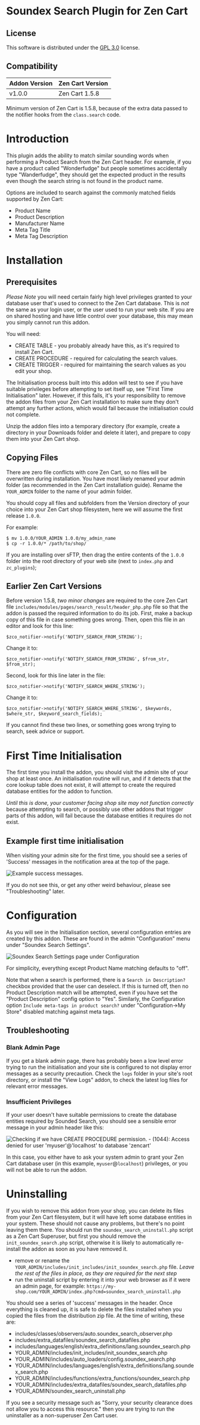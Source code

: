# Soundex Search Plugin for Zen Cart

## License

This software is distributed under the [GPL 3.0](gpl-3.0.md) license.

## Compatibility

| Addon Version | Zen Cart Version |
|---------------|------------------|
| v1.0.0 | Zen Cart 1.5.8 |

Minimum version of Zen Cart is 1.5.8, because of the extra data passed to the notifier hooks from the `class.search` code.

# Introduction

This plugin adds the ability to match similar sounding words when performing a Product Search from the Zen Cart header.  For example, if you have a product called "Wonderfudge" but people sometimes accidentally type "Wanderfudge", they should get the expected product in the results even though the search string is not found in the product name.

Options are included to search against the commonly matched fields supported by Zen Cart:
- Product Name
- Product Description
- Manufacturer Name
- Meta Tag Title
- Meta Tag Description

# Installation

## Prerequisites

*Please Note* you will need certain fairly high level privileges granted to your database user that's used to connect to the Zen Cart database.  This is *not* the same as your login user, or the user used to run your web site.  If you are on shared hosting and have little control over your database, this may mean you simply cannot run this addon.

You will need:
- CREATE TABLE - you probably already have this, as it's required to install Zen Cart.
- CREATE PROCEDURE - required for calculating the search values.
- CREATE TRIGGER - required for maintaining the search values as you edit your shop.

The Initialisation process built into this addon will test to see if you have suitable privileges before attempting to set itself up, see "First Time Initialisation" later.  However, if this fails, it's your responsibility to remove the addon files from your Zen Cart installation to make sure they don't attempt any further actions, which would fail because the initialisation could not complete.

Unzip the addon files into a temporary directory (for example, create a directory in your Downloads folder and delete it later), and prepare to copy them into your Zen Cart shop.

## Copying Files

There are zero file conflicts with core Zen Cart, so no files will be overwritten during installation.  You have most likely renamed your admin folder (as recommended in the Zen Cart installation guide).  Rename the `YOUR_ADMIN` folder to the name of your admin folder.

You should copy all files and subfolders from the Version directory of your choice into your Zen Cart shop filesystem, here we will assume the first release `1.0.0`.

For example:

    $ mv 1.0.0/YOUR_ADMIN 1.0.0/my_admin_name
    $ cp -r 1.0.0/* /path/to/shop/

If you are installing over sFTP, then drag the entire contents of the `1.0.0` folder into the root directory of your web site (next to `index.php` and `zc_plugins`);

## Earlier Zen Cart Versions

Before version 1.5.8, *two minor changes* are required to the core Zen Cart file `includes/modules/pages/search_result/header_php.php` file so that the addon is passed the required information to do its job.  First, make a backup copy of this file in case something goes wrong.  Then, open this file in an editor and look for this line:

    $zco_notifier->notify('NOTIFY_SEARCH_FROM_STRING');

Change it to:

    $zco_notifier->notify('NOTIFY_SEARCH_FROM_STRING', $from_str, $from_str);

Second, look for this line later in the file:

    $zco_notifier->notify('NOTIFY_SEARCH_WHERE_STRING');

Change it to:

    $zco_notifier->notify('NOTIFY_SEARCH_WHERE_STRING', $keywords, $where_str, $keyword_search_fields);

If you cannot find these two lines, or something goes wrong trying to search, seek advice or support.

# First Time Initialisation

The first time you install the addon, you should visit the admin site of your shop at least once.  An initialisation routine will run, and if it detects that the core lookup table does not exist, it will attempt to create the required database entities for the addon to function.

*Until this is done, your customer facing shop site may not function correctly* because attempting to search, or possibly use other addons that trigger parts of this addon, will fail because the database entities it requires do not exist.

## Example first time initialisation

When visiting your admin site for the first time, you should see a series of 'Success' messages in the notification area at the top of the page.

![Example success messages.](resources/install_success.webp)

If you do not see this, or get any other weird behaviour, please see "Troubleshooting" later.

# Configuration

As you will see in the Initialisation section, several configuration entries are created by this addon.  These are found in the admin "Configuration" menu under "Soundex Search Settings".

![Soundex Search Settings page under Configuration](resources/configuration.webp)

For simplicity, everything except Product Name matching defaults to "off".

Note that when a search is performed, there is a `Search in Description?` checkbox provided that the user can deselect.  If this is turned off, then no Product Description match will be attempted, even if you have set the "Product Description" config option to "Yes".  Similarly, the Configuration option `Include meta-tags in product search?` under "Configuration->My Store" disabled matching against meta tags.

## Troubleshooting

### Blank Admin Page

If you get a blank admin page, there has probably been a low level error trying to run the initialisation and your site is configured to not display error messages as a security precaution.  Check the `logs` folder in your site's root directory, or install the "View Logs" addon, to check the latest log files for relevant error messages.

### Insufficient Privileges

If your user doesn't have suitable permissions to create the database entities required by Sounded Search, you should see a sensible error message in your admin header like this:

![Checking if we have CREATE PROCEDURE permission. - (1044): Access denied for user 'myuser'@'localhost' to database 'zencart'](resources/install_error.webp)

In this case, you either have to ask your system admin to grant your Zen Cart database user (in this example, `myuser`@`localhost`) privileges, or you will not be able to run the addon.

# Uninstalling

If you wish to remove this addon from your shop, you can delete its files from your Zen Cart filesystem, but it will have left some database entities in your system.  These should not cause any problems, but there's no point leaving them there.  You should run the `soundex_search_uninstall.php` script as a Zen Cart Superuser, but first you should remove the `init_soundex_search.php` script, otherwise it is likely to automatically re-install the addon as soon as you have removed it.

- remove or rename the `YOUR_ADMIN/includes/init_includes/init_soundex_search.php` file.  *Leave the rest of the files in place, as they are required for the next step*
- run the uninstall script by entering it into your web browser as if it were an admin page, for example: `https://my-shop.com/YOUR_ADMIN/index.php?cmd=soundex_search_uninstall.php`

You should see a series of 'success' messages in the header.  Once everything is cleaned up, it is safe to delete the files installed when you copied the files from the distribution zip file.  At the time of writing, these are:

- includes/classes/observers/auto.soundex_search_observer.php
- includes/extra_datafiles/soundex_search_datafiles.php
- includes/languages/english/extra_definitions/lang.soundex_search.php
- YOUR_ADMIN/includes/init_includes/init_soundex_search.php
- YOUR_ADMIN/includes/auto_loaders/config.soundex_search.php
- YOUR_ADMIN/includes/languages/english/extra_definitions/lang.soundex_search.php
- YOUR_ADMIN/includes/functions/extra_functions/soundex_search.php
- YOUR_ADMIN/includes/extra_datafiles/soundex_search_datafiles.php
- YOUR_ADMIN/soundex_search_uninstall.php

If you see a security message such as "Sorry, your security clearance does not allow you to access this resource." then you are trying to run the uninstaller as a non-superuser Zen Cart user.